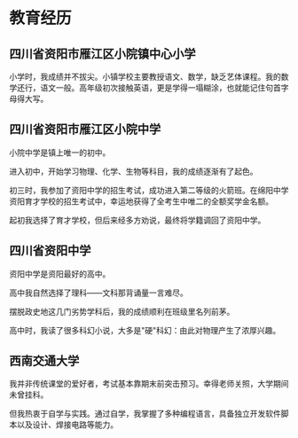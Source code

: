 # 教育经历

## 四川省资阳市雁江区小院镇中心小学

小学时，我成绩并不拔尖。小镇学校主要教授语文、数学，缺乏艺体课程。我的数学还行，语文一般。高年级初次接触英语，更是学得一塌糊涂，也就能记住句首字母得大写。

## 四川省资阳市雁江区小院中学

小院中学是镇上唯一的初中。

进入初中，开始学习物理、化学、生物等科目，我的成绩逐渐有了起色。

初三时，我参加了资阳中学的招生考试，成功进入第二等级的火箭班。在绵阳中学资阳育才学校的招生考试中，幸运地获得了全考生中唯二的全额奖学金名额。

起初我选择了育才学校，但后来经多方劝说，最终将学籍调回了资阳中学。

## 四川省资阳中学

资阳中学是资阳最好的高中。

高中我自然选择了理科——文科那背诵量一言难尽。

摆脱政史地这几门劣势学科后，我的成绩顺利在班级里名列前茅。

高中时，我读了很多科幻小说，大多是"硬"科幻：由此对物理产生了浓厚兴趣。

## 西南交通大学

我并非传统课堂的爱好者，考试基本靠期末前突击预习。幸得老师关照，大学期间未曾挂科。

但我热衷于自学与实践。通过自学，我掌握了多种编程语言，具备独立开发软件脚本以及设计、焊接电路等能力。
